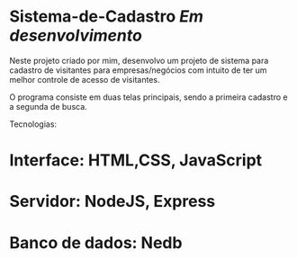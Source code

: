 # Sistema-de-Cadastro *Em desenvolvimento*

Neste projeto criado por mim, desenvolvo um projeto de sistema para cadastro de visitantes para empresas/negócios 
com intuito de ter um melhor controle de acesso de visitantes.

O programa consiste em duas telas principais, sendo a primeira cadastro e a segunda de busca.

Tecnologias:
# Interface: HTML,CSS, JavaScript
# Servidor: NodeJS, Express
# Banco de dados: Nedb



